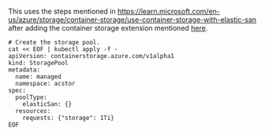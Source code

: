 This uses the steps mentioned in https://learn.microsoft.com/en-us/azure/storage/container-storage/use-container-storage-with-elastic-san after adding the container storage extension mentioned [here](storagepool-containerstorage_extension-create.md). 

```
# Create the storage pool.
cat << EOF | kubectl apply -f -
apiVersion: containerstorage.azure.com/v1alpha1
kind: StoragePool
metadata:
  name: managed
  namespace: acstor
spec:
  poolType:
    elasticSan: {}
  resources:
    requests: {"storage": 1Ti}
EOF
```
